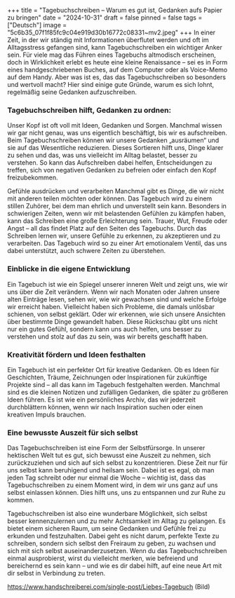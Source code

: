 +++
title = "Tagebuchschreiben – Warum es gut ist, Gedanken aufs Papier zu bringen"
date = "2024-10-31"
draft = false
pinned = false
tags = ["Deutsch"]
image = "5c6b35_07f1f85fc9c04e919d30b16772c08331~mv2.jpeg"
+++
In einer Zeit, in der wir ständig mit Informationen überflutet werden und oft im Alltagsstress gefangen sind, kann Tagebuchschreiben ein wichtiger Anker sein. Für viele mag das Führen eines Tagebuchs altmodisch erscheinen, doch in Wirklichkeit erlebt es heute eine kleine Renaissance – sei es in Form eines handgeschriebenen Buches, auf dem Computer oder als Voice-Memo auf dem Handy. Aber was ist es, das das Tagebuchschreiben so besonders und wertvoll macht? Hier sind einige gute Gründe, warum es sich lohnt, regelmäßig seine Gedanken aufzuschreiben.

### **Tagebuchschreiben hilft, Gedanken zu ordnen:**

Unser Kopf ist oft voll mit Ideen, Gedanken und Sorgen. Manchmal wissen wir gar nicht genau, was uns eigentlich beschäftigt, bis wir es aufschreiben. Beim Tagebuchschreiben können wir unsere Gedanken „ausräumen“ und sie auf das Wesentliche reduzieren. Dieses Sortieren hilft uns, Dinge klarer zu sehen und das, was uns vielleicht im Alltag belastet, besser zu verstehen. So kann das Aufschreiben dabei helfen, Entscheidungen zu treffen, sich von negativen Gedanken zu befreien oder einfach den Kopf freizubekommen.

Gefühle ausdrücken und verarbeiten
Manchmal gibt es Dinge, die wir nicht mit anderen teilen möchten oder können. Das Tagebuch wird zu einem stillen Zuhörer, bei dem man ehrlich und unverstellt sein kann. Besonders in schwierigen Zeiten, wenn wir mit belastenden Gefühlen zu kämpfen haben, kann das Schreiben eine große Erleichterung sein. Trauer, Wut, Freude oder Angst – all das findet Platz auf den Seiten des Tagebuchs. Durch das Schreiben lernen wir, unsere Gefühle zu erkennen, zu akzeptieren und zu verarbeiten. Das Tagebuch wird so zu einer Art emotionalem Ventil, das uns dabei unterstützt, auch schwere Zeiten zu überstehen.

### Einblicke in die eigene Entwicklung

Ein Tagebuch ist wie ein Spiegel unserer inneren Welt und zeigt uns, wie wir uns über die Zeit verändern. Wenn wir nach Monaten oder Jahren unsere alten Einträge lesen, sehen wir, wie wir gewachsen sind und welche Erfolge wir erreicht haben. Vielleicht haben sich Probleme, die damals unlösbar schienen, von selbst geklärt. Oder wir erkennen, wie sich unsere Ansichten über bestimmte Dinge gewandelt haben. Diese Rückschau gibt uns nicht nur ein gutes Gefühl, sondern kann uns auch helfen, uns besser zu verstehen und stolz auf das zu sein, was wir bereits geschafft haben.

### Kreativität fördern und Ideen festhalten

Ein Tagebuch ist ein perfekter Ort für kreative Gedanken. Ob es Ideen für Geschichten, Träume, Zeichnungen oder Inspirationen für zukünftige Projekte sind – all das kann im Tagebuch festgehalten werden. Manchmal sind es die kleinen Notizen und zufälligen Gedanken, die später zu größeren Ideen führen. Es ist wie ein persönliches Archiv, das wir jederzeit durchblättern können, wenn wir nach Inspiration suchen oder einen kreativen Impuls brauchen.

### Eine bewusste Auszeit für sich selbst

Das Tagebuchschreiben ist eine Form der Selbstfürsorge. In unserer hektischen Welt tut es gut, sich bewusst eine Auszeit zu nehmen, sich zurückzuziehen und sich auf sich selbst zu konzentrieren. Diese Zeit nur für uns selbst kann beruhigend und heilsam sein. Dabei ist es egal, ob man jeden Tag schreibt oder nur einmal die Woche – wichtig ist, dass das Tagebuchschreiben zu einem Moment wird, in dem wir uns ganz auf uns selbst einlassen können. Dies hilft uns, uns zu entspannen und zur Ruhe zu kommen.

Tagebuchschreiben ist also eine wunderbare Möglichkeit, sich selbst besser kennenzulernen und zu mehr Achtsamkeit im Alltag zu gelangen. Es bietet einem sicheren Raum, um seine Gedanken und Gefühle frei zu erkunden und festzuhalten. Dabei geht es nicht darum, perfekte Texte zu schreiben, sondern sich selbst den Freiraum zu geben, zu wachsen und sich mit sich selbst auseinanderzusetzen. Wenn du das Tagebuchschreiben einmal ausprobierst, wirst du vielleicht merken, wie befreiend und bereichernd es sein kann – und wie es dir dabei hilft, auf eine neue Art mit dir selbst in Verbindung zu treten.

https://www.handschreiberei.com/single-post/Liebes-Tagebuch (Bild)